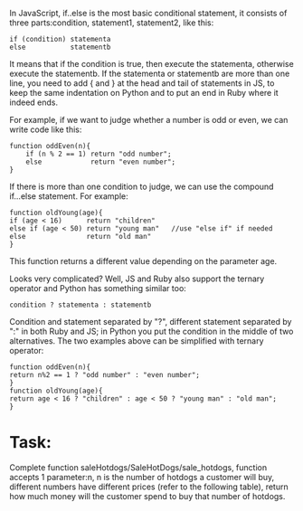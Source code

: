 In JavaScript, if..else is the most basic conditional statement, it consists of three parts:condition, statement1, statement2, like this:

	if (condition) statementa
	else           statementb

It means that if the condition is true, then execute the statementa, otherwise execute the statementb. If the statementa or statementb are more than one line, you need to add { and } at the head and tail of statements in JS, to keep the same indentation on Python and to put an end in Ruby where it indeed ends.

For example, if we want to judge whether a number is odd or even, we can write code like this:

	function oddEven(n){
 		if (n % 2 == 1) return "odd number";
  		else            return "even number";
	}

If there is more than one condition to judge, we can use the compound if...else statement. For example:

	function oldYoung(age){
  	if (age < 16)      return "children"
  	else if (age < 50) return "young man"   //use "else if" if needed
  	else               return "old man"
	}

This function returns a different value depending on the parameter age.

Looks very complicated? Well, JS and Ruby also support the ternary operator and Python has something similar too:

	condition ? statementa : statementb

Condition and statement separated by "?", different statement separated by ":" in both Ruby and JS; in Python you put the condition in the middle of two alternatives. The two examples above can be simplified with ternary operator:

	function oddEven(n){
  	return n%2 == 1 ? "odd number" : "even number";
	}
	function oldYoung(age){
  	return age < 16 ? "children" : age < 50 ? "young man" : "old man";
	}

# Task:

Complete function saleHotdogs/SaleHotDogs/sale_hotdogs, function accepts 1 parameter:n, n is the number of hotdogs a customer will buy, different numbers have different prices (refer to the following table), return how much money will the customer spend to buy that number of hotdogs.